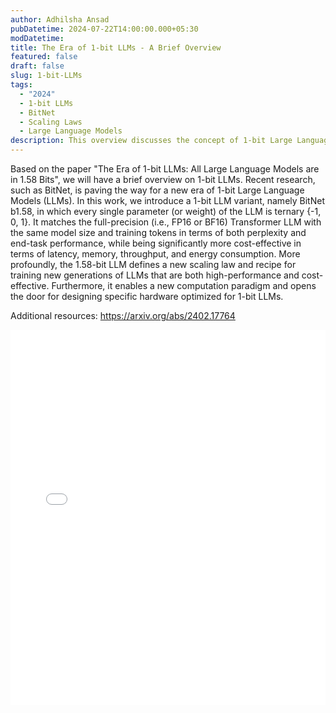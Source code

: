 ```yaml
---
author: Adhilsha Ansad
pubDatetime: 2024-07-22T14:00:00.000+05:30
modDatetime:
title: The Era of 1-bit LLMs - A Brief Overview
featured: false
draft: false
slug: 1-bit-LLMs
tags:
  - "2024"
  - 1-bit LLMs
  - BitNet
  - Scaling Laws
  - Large Language Models
description: This overview discusses the concept of 1-bit Large Language Models (LLMs) based on the paper "The Era of 1-bit LLMs - All Large Language Models are in 1.58 Bits". It presents BitNet b1.58, a 1-bit LLM variant that achieves competitive performance with full-precision Transformer LLMs while being more cost-effective in terms of latency, memory, throughput, and energy consumption. The overview highlights the potential of 1-bit LLMs in defining new scaling laws, training models, and designing hardware optimized for 1-bit LLMs.
---
```


Based on the paper "The Era of 1-bit LLMs: All Large Language Models are in 1.58 Bits", we will have a brief overview on 1-bit LLMs. Recent research, such as BitNet, is paving the way for a new era of 1-bit Large Language Models (LLMs). In this work, we introduce a 1-bit LLM variant, namely BitNet b1.58, in which every single parameter (or weight) of the LLM is ternary {-1, 0, 1}. It matches the full-precision (i.e., FP16 or BF16) Transformer LLM with the same model size and training tokens in terms of both perplexity and end-task performance, while being significantly more cost-effective in terms of latency, memory, throughput, and energy consumption. More profoundly, the 1.58-bit LLM defines a new scaling law and recipe for training new generations of LLMs that are both high-performance and cost-effective. Furthermore, it enables a new computation paradigm and opens the door for designing specific hardware optimized for 1-bit LLMs.

Additional resources:
https://arxiv.org/abs/2402.17764

<embed src="/labtalks/assets/slides/2024-07-22--Adhilsha--1-bit-LLMs.pdf" type="application/pdf" width="100%" height="600px">
